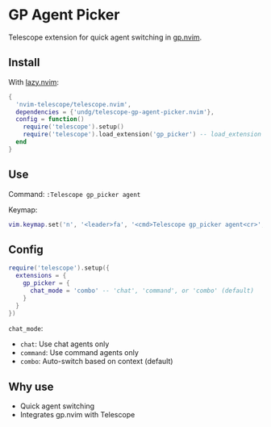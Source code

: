 # GP Agent Picker

Telescope extension for quick agent switching in [gp.nvim](https://github.com/Robitx/gp.nvim).

## Install

With [lazy.nvim](https://github.com/folke/lazy.nvim):

```lua
{
  'nvim-telescope/telescope.nvim',
  dependencies = {'undg/telescope-gp-agent-picker.nvim'},
  config = function()
    require('telescope').setup()
    require('telescope').load_extension('gp_picker') -- load_extension AFTER telescope.setup!!!
  end
}
```

## Use

Command: `:Telescope gp_picker agent`

Keymap:
```lua
vim.keymap.set('n', '<leader>fa', '<cmd>Telescope gp_picker agent<cr>', {desc = 'GP Agent Picker'})
```

## Config

```lua
require('telescope').setup({
  extensions = {
    gp_picker = {
      chat_mode = 'combo' -- 'chat', 'command', or 'combo' (default)
    }
  }
})
```

`chat_mode`:
- `chat`: Use chat agents only
- `command`: Use command agents only  
- `combo`: Auto-switch based on context (default)

## Why use

- Quick agent switching
- Integrates gp.nvim with Telescope
